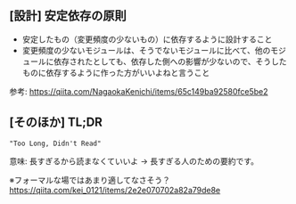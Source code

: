 ## [設計] 安定依存の原則

- 安定したもの（変更頻度の少ないもの）に依存するように設計すること
- 変更頻度の少ないモジュールは、そうでないモジュールに比べて、他のモジュールに依存されたとしても、依存した側への影響が少ないので、そうしたものに依存するように作った方がいいよねと言うこと

参考: https://qiita.com/NagaokaKenichi/items/65c149ba92580fce5be2

## [そのほか] TL;DR

```
"Too Long, Didn't Read"
```

意味: 長すぎるから読まなくていいよ -> 長すぎる人のための要約です。

※フォーマルな場ではあまり適してなさそう？ https://qiita.com/kei_0121/items/2e2e070702a82a79de8e
